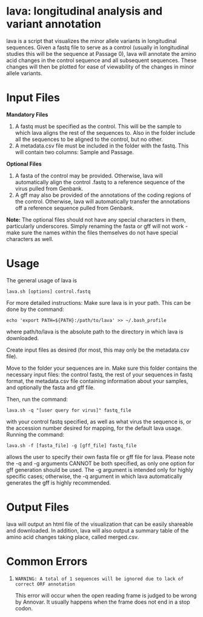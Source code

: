 # lava: longitudinal analysis and variant annotation
lava is a script that visualizes the minor allele variants in longitudinal sequences. Given a fastq file to serve as a control (usually in longitudinal studies this will be the sequence at Passage 0), lava will annotate the amino acid changes in the control sequence and all subsequent sequences. These changes will then be plotted for ease of viewability of the changes in minor allele variants.

# Input Files

**Mandatory Files**
1. A fastq must be specified as the control. This will be the sample to which lava aligns the rest of the sequences to. Also in the folder include all the sequences to be aligned to the control, but no other.
2. A metadata.csv file must be included in the folder with the fastq. This will contain two columns: Sample and Passage. 

**Optional Files**
1. A fasta of the control may be provided. Otherwise, lava will automatically align the control .fastq to a reference sequence of the virus pulled from Genbank.
2. A gff may also be provided of the annotations of the coding regions of the control. Otherwise, lava will automatically transfer the annotations off a reference sequence pulled from Genbank.

**Note:**
The optional files should not have any special characters in them, particularly underscores. Simply renaming the fasta or gff will not work - make sure the names within the files themselves do not have special characters as well.

# Usage

The general usage of lava is 

`lava.sh [options] control.fastq`

For more detailed instructions: Make sure lava is in your path. This can be done by the command:

`echo 'export PATH=${PATH}:/path/to/lava' >> ~/.bash_profile`

where path/to/lava is the absolute path to the directory in which lava is downloaded.

Create input files as desired (for most, this may only be the metadata.csv file). 

Move to the folder your sequences are in. Make sure this folder contains the necessary input files: the control fastq, the rest of your sequences in fastq format, the metadata.csv file containing information about your samples, and optionally the fasta and gff file.

Then, run the command: 

`lava.sh -q "[user query for virus]" fastq_file`

with your control fastq specified, as well as what virus the sequence is, or the accession number desired for mapping, for the default lava usage. Running the command:

`lava.sh -f [fasta_file] -g [gff_file] fastq_file`

allows the user to specify their own fasta file or gff file for lava. Please note the -q and -g arguments CANNOT be both specified, as only one option for gff generation should be used. The -g argument is intended only for highly specific cases; otherwise, the -q argument in which lava automatically generates the gff is highly recommended.

# Output Files

lava will output an html file of the visualization that can be easily shareable and downloaded. In addition, lava will also output a summary table of the amino acid changes taking place, called merged.csv. 

# Common Errors

1. `WARNING: A total of 1 sequences will be ignored due to lack of correct ORF annotation`
	
	This error will occur when the open reading frame is judged to be wrong by Annovar. It usually happens when the frame does not end in a stop codon.